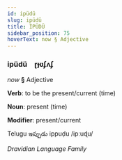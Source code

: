 ```yaml
---
id: ipüdü
slug: ipüdü
title: İPÜDÜ
sidebar_position: 75
hoverText: now § Adjective
---
```


### ipüdü&emsp;<span kind="abugida">ɽɟʋʄʌʄ</span>

*now* **§** Adjective

**Verb**: to be the present/current (time)

**Noun**: present (time)

**Modifier**: present/current

Telugu ఇప్పుడు ippuḍu /ipːuɖu/

*Dravidian Language Family*
